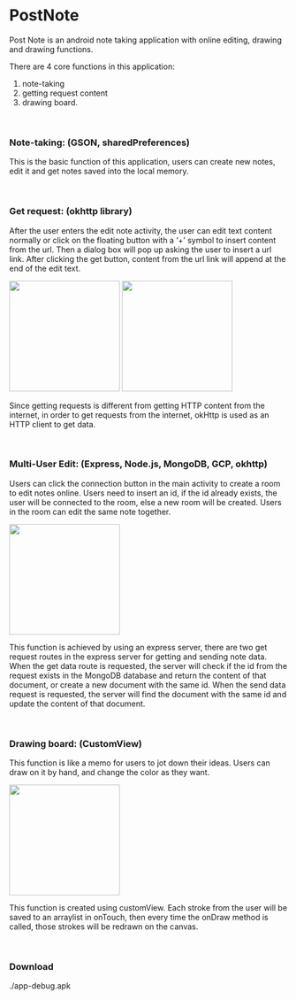 # PostNote

Post Note is an android note taking application with online editing, drawing and drawing functions.


There are 4 core functions in this application:
1. note-taking
2. getting request content
3. drawing board.
<br>
<h3>Note-taking: (GSON, sharedPreferences)</h3> 
<p>This is the basic function of this application, users can create new notes, edit it and get notes saved into the local memory.</p>
<br>

<h3>Get request: (okhttp library)</h3> 
<p>After the user enters the edit note activity, the user can edit text content normally or click on the floating button with a ‘+’ symbol to insert content from the url. Then a dialog box will pop up asking the user to insert a url link. After clicking the get button, content from the url link will append at the end of the edit text.</p>

<img src="https://64.media.tumblr.com/0000dd6af9a55cab424ffd8a692b4df1/097988e356fab939-0a/s250x400/e43ca61f97968da79131da972cd830998f20afce.png" width="200px">
<img src="https://64.media.tumblr.com/62982d9bf03f09bbef353daf2ac3d449/097988e356fab939-b4/s250x400/e6030a9473a66a8b3638161255bea3dbe92e8f6c.png" width="200px">

<p>Since getting requests is different from getting HTTP content from the internet, in order to get requests from the internet, okHttp is used as an HTTP client to get data.</p>
<br>

<h3>Multi-User Edit: (Express, Node.js, MongoDB, GCP, okhttp)</h3> 
<p>Users can click the connection button in the main activity to create a room to edit notes online. Users need to insert an id, if the id already exists, the user will be connected to the room, else a new room will be created. Users in the room can edit the same note together.</p>

<img src="https://64.media.tumblr.com/242bcf60babb7a454da275aca2244512/097988e356fab939-2d/s250x400/5a2ae625e37af8224c4d830d6ebf18e5f1a17882.png" width="200px">

<p>This function is achieved by using an express server, there are two get request routes in the express server for getting and sending note data. When the get data route is requested, the server will check if the id from the request exists in the MongoDB database and return the content of that document, or create a new document with the same id. When the send data request is requested, the server will find the document with the same id and update the content of that document.</p>
<br>

<h3>Drawing board: (CustomView)</h3> 
<p>This function is like a memo for users to jot down their ideas. Users can draw on it by hand, and change the color as they want.</p>

<img src="https://64.media.tumblr.com/a5eaf037ce534ebc29711dc993a67831/097988e356fab939-95/s250x400/054993eb728fd8cf056ab83ff128ef51d96658ac.png" width="200px">

<p>This function is created using customView. Each stroke from the user will be saved to an arraylist in onTouch, then every time the onDraw method is called, those strokes will be redrawn on the canvas.</p>
<br>

<h3>Download</h3>
./app-debug.apk
